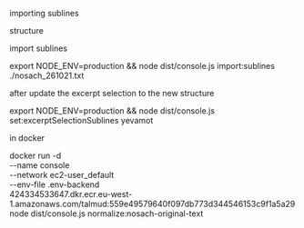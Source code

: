 importing sublines

structure

import sublines

export NODE_ENV=production && node dist/console.js import:sublines ./nosach_261021.txt

after update the excerpt selection to the new structure

export NODE_ENV=production && node dist/console.js set:excerptSelectionSublines yevamot

in docker

docker run -d \
--name console \
--network ec2-user_default \
--env-file .env-backend \
424334533647.dkr.ecr.eu-west-1.amazonaws.com/talmud:559e49579640f097db773d344546153c9f1a5a29 node dist/console.js normalize:nosach-original-text
